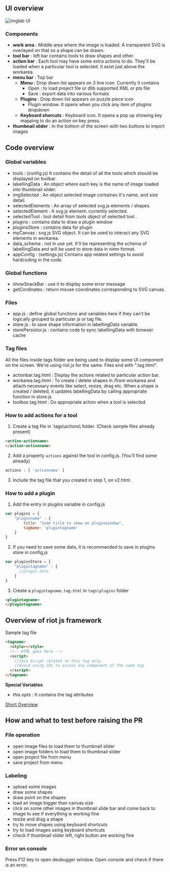 
## UI overview
![imglab UI](../img/imglab.png)


### Components

* **work area** : Middle area where the image is loaded. A transparent SVG is overlayed on that so a shape can be drawn.
* **tool bar** : left bar contains tools to draw shapes and other.
* **action bar** : Each tool may have some extra actions to do. They'll be loaded when a particular tool is selected. It exist just above the workarea.
* **menu bar** : Top bar
  * **Menu** : Drop down list appears on 3 line icon. Currently it contains
    * Open : to load project file or dlib supported XML or pts file
    * Save : export data into various formats
  * **Plugins** : Drop down list appears on puzzle piece icon
    * Plugin window: It opens when you click any item of plugins dropdown
  * **Keyboard shorcuts** : Keyboard icon. It opens a pop up showing key mapping to do an action on key press.
* **thumbnail slider** : In the bottom of the screen with two buttons to import images

## Code overview

### Global variables

* tools : (config.js) It contains the detail of all the tools which should be displayed on toolbar
* labellingData : An object where each key is the name of image loaded into thumbnail slider.
* imgSelected : An object selected image containes it's name, and size detail.
* selectedElements : An array of selected svg.js elements / shapes.
* selectedElement : A svg.js element. currently selected.
* selectedTool : tool detail from *tools* object of selected tool .
* plugins : contains data to draw a  plugin window
* pluginsStore : contains data for plugin
* myCanvas : svg.js SVG object. It can be used to interact any SVG elements in workarea.
* data_schema : not in use yet. It'll be representing the schema of labellingData and will be used to store data in nimn format.
* appConfig : (settings.js) Contains app related settings to avoid hardcoding in the code.

### Global functions

* showSnackBar : use it to display some error message
* getCordinates : return mouse coordinates corresponding to SVG canvas.

### Files

* app.js : define global functions and variables here if they can't be logically grouped to particular js or tag file.
* store.js : to save shape information in labellingData variable.
* storePersistor.js : contains code to sync labellingData with browser cache

### Tag files
All the files inside tags folder are being used to display some UI component on the screen. We're using riot.js for the same. Files end with ".tag.html".

* actionbar.tag.html : Display the actions related to particular action bar.
* workarea.tag.html : To create / delete shapes in /from workarea and attach necessary events like select, resize, drag etc. When a shape is created / deleted, it updates labellingData by calling appropriate function in store.js
* toolbox.tag.html : Do appropriate action when a tool is selected.


### How to add actions for a tool

1. Create a tag file in `tags\actions\ folder. (Check sample files already present)

```html
<action-actionname>
</action-actionname>
```
2. Add a property `actions` against the tool in config.js. (You'll find some already)

```js
actions : [ 'actionname' ]
```
3. Include the tag file that you created in step 1, on v2.html .

### How to add a plugin

1. Add the entry in plugins variable in config.js
```js
var plugins = {
    "pluginname" : {
        title: "Some title to show on pluginwindow",
        tagName: 'plugintagname'
    }
}
```
2. If you need to save some data, it is recommanded to save in plugins store in config.js
```js
var pluginsStore = {
    "plugintagname" : {
      //plugin data
    }
}
```
3. Create a `plugintagname.tag.html` in `tags\plugins` folder
```html
<plugintagname>
</plugintagname>
```


## Overview of riot js framework

Sample tag file
```html
<tagname>
  <style></style>
  <!-- HTML goes here -->
  <script>
    //Java Script related to this tag only.
    //Avoid using IDs to access any component of the same tag
  </script>
</tagname>
```

**Special Variables**

* *this.opts* : It contains the tag attributes

[Short Overview](https://martinmuzatko.github.io/riot-cheatsheet/)

## How and what to test before raising the PR

### File operation
* open image files to load them to thumbnail slider
* open image folders to  load them to thumbnail slider
* open project file from menu
* save project from menu

### Labeling
* upload some images
* draw some shapes
* draw point on the shapes
* load an image bigger than canvas size
* click on some other images in thumbnail slide bar and come back to image to see if everything is working fine
* resize and drag a shape
* try to move shapes using keyboard shortcuts
* try to load images using keyboard shortcuts
* check if thumbnail slider left, right button are working fine

### Error on console
Press F12 key to open deubugger window. Open console and check if there is an error.
